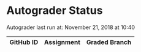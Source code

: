 # Autograder Status
Autograder last run at: November 21, 2018 at 10:40

| GitHub ID | Assignment | Graded Branch |
|-----------|------------|---------------|
